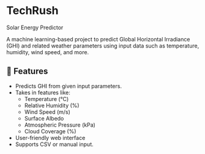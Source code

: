 # TechRush
 Solar Energy Predictor

A machine learning-based project to predict Global Horizontal Irradiance (GHI) and related weather parameters using input data such as temperature, humidity, wind speed, and more.  



## 📌 Features
- Predicts GHI from given input parameters.
- Takes in features like:
  - Temperature (°C)
  - Relative Humidity (%)
  - Wind Speed (m/s)
  - Surface Albedo
  - Atmospheric Pressure (kPa)
  - Cloud Coverage (%)
- User-friendly web interface
- Supports CSV or manual input.


